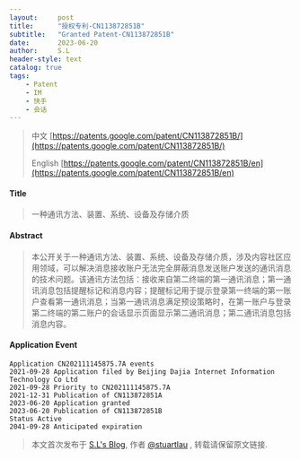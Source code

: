 ```yaml
---
layout:     post
title:      "授权专利-CN113872851B"
subtitle:   "Granted Patent-CN113872851B"
date:       2023-06-20
author:     S.L
header-style: text
catalog: true
tags:
    - Patent
    - IM
    - 快手
    - 会话
---
```

> 中文 [https://patents.google.com/patent/CN113872851B/](https://patents.google.com/patent/CN113872851B/)
>
> English [https://patents.google.com/patent/CN113872851B/en](https://patents.google.com/patent/CN113872851B/en)

#### Title
> 一种通讯方法、装置、系统、设备及存储介质






















#### Abstract
> 本公开关于一种通讯方法、装置、系统、设备及存储介质，涉及内容社区应用领域，可以解决消息接收账户无法完全屏蔽消息发送账户发送的通讯消息的技术问题。该通讯方法包括：接收来自第二终端的第一通讯消息；第一通讯消息包括提醒标记和消息内容；提醒标记用于提示登录第一终端的第一账户查看第一通讯消息；当第一通讯消息满足预设策略时，在第一账户与登录第二终端的第二账户的会话显示页面显示第二通讯消息；第二通讯消息包括消息内容。
























#### Application Event
```
Application CN202111145875.7A events 
2021-09-28 Application filed by Beijing Dajia Internet Information Technology Co Ltd
2021-09-28 Priority to CN202111145875.7A
2021-12-31 Publication of CN113872851A
2023-06-20 Application granted
2023-06-20 Publication of CN113872851B
Status Active
2041-09-28 Anticipated expiration

```
> 本文首次发布于 [S.L's Blog](https://liushuo.me), 作者 [@stuartlau](http://github.com/stuartlau) ,
转载请保留原文链接.
